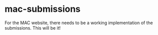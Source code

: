 # mac-submissions
For the MAC website, there needs to be a working implementation of the submissions. This will be it!
